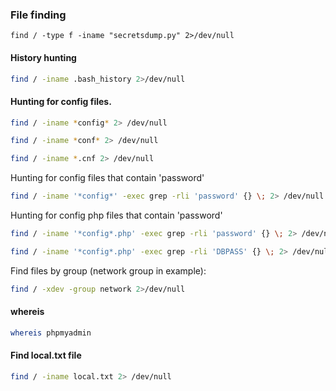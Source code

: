 ### File finding
```
find / -type f -iname "secretsdump.py" 2>/dev/null
```
#### History hunting
```bash - linux
find / -iname .bash_history 2>/dev/null
```
#### Hunting for config files.
```bash - linux
find / -iname *config* 2> /dev/null
```
```bash - linux
find / -iname *conf* 2> /dev/null
```
```bash - linux
find / -iname *.cnf 2> /dev/null
```
Hunting for config files that contain 'password'
```bash - linux
find / -iname '*config*' -exec grep -rli 'password' {} \; 2> /dev/null
```
Hunting for config php files that contain 'password'
```bash - linux
find / -iname '*config*.php' -exec grep -rli 'password' {} \; 2> /dev/null
```
```bash - linux
find / -iname '*config*.php' -exec grep -rli 'DBPASS' {} \; 2> /dev/null
```
Find files by group (network group in example):
```bash - kali
find / -xdev -group network 2>/dev/null
```
#### whereis
```bash - kali
whereis phpmyadmin
```
#### Find local.txt file
```bash - linux
find / -iname local.txt 2> /dev/null
```

